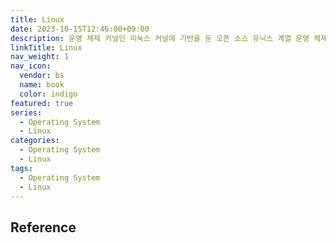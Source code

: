 ```yaml
---
title: Linux
date: 2023-10-15T12:46:00+09:00
description: 운영 체제 커널인 리눅스 커널에 기반을 둔 오픈 소스 유닉스 계열 운영 체제 계열
linkTitle: Linux
nav_weight: 1
nav_icon:
  vendor: bs
  name: book
  color: indigo
featured: true
series:
  - Operating System
  - Linux
categories:
  - Operating System
  - Linux
tags:
  - Operating System
  - Linux
---
```


## Reference
